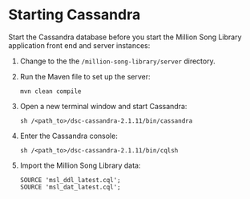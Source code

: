 # Starting Cassandra

Start the Cassandra database before you start the Million Song Library application front end and server instances:

1. Change to the the `/million-song-library/server` directory.
2. Run the Maven file to set up the server:

   ```
   mvn clean compile
   ```
   
3. Open a new terminal window and start Cassandra:

   ```
   sh /<path_to>/dsc-cassandra-2.1.11/bin/cassandra
   ```
   
4. Enter the Cassandra console:

   ```
   sh /<path_to>/dsc-cassandra-2.1.11/bin/cqlsh
   ```
   
5. Import the Million Song Library data:

   ```
   SOURCE 'msl_ddl_latest.cql';
   SOURCE 'msl_dat_latest.cql';
   ```
   
